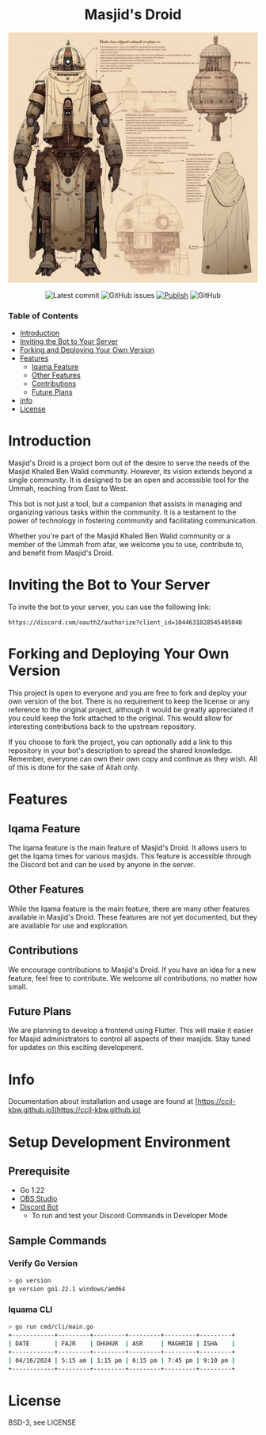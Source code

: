 <div align="center">

# Masjid's Droid

<img src="./assets/img/fares___blueprint.png" width="512" alt="M-Droid Blueprint"/>

![Latest commit](https://img.shields.io/github/last-commit/ccil-kbw/robot/master?style=flat-square)
![GitHub issues](https://img.shields.io/github/issues/ccil-kbw/robot)
[![Publish](https://github.com/ccil-kbw/robot/actions/workflows/publish.yml/badge.svg)](https://github.com/ccil-kbw/robot/actions/workflows/publish.yml)
![GitHub](https://img.shields.io/github/license/ccil-kbw/robot)

</div>

### Table of Contents
- [Introduction](#introduction)
- [Inviting the Bot to Your Server](#inviting-the-bot-to-your-server)
- [Forking and Deploying Your Own Version](#forking-and-deploying-your-own-version)
- [Features](#features)
  - [Iqama Feature](#iqama-feature)
  - [Other Features](#other-features)
  - [Contributions](#contributions)
  - [Future Plans](#future-plans)
- [info](#info)
- [License](#license)

# Introduction

Masjid's Droid is a project born out of the desire to serve the needs of the Masjid Khaled Ben Walid community. However, its vision extends beyond a single community. It is designed to be an open and accessible tool for the Ummah, reaching from East to West.

This bot is not just a tool, but a companion that assists in managing and organizing various tasks within the community. It is a testament to the power of technology in fostering community and facilitating communication.

Whether you're part of the Masjid Khaled Ben Walid community or a member of the Ummah from afar, we welcome you to use, contribute to, and benefit from Masjid's Droid.
# Inviting the Bot to Your Server

To invite the bot to your server, you can use the following link:

```
https://discord.com/oauth2/authorize?client_id=1044631828545405048
```

# Forking and Deploying Your Own Version

This project is open to everyone and you are free to fork and deploy your own version of the bot. There is no requirement to keep the license or any reference to the original project, although it would be greatly appreciated if you could keep the fork attached to the original. This would allow for interesting contributions back to the upstream repository.

If you choose to fork the project, you can optionally add a link to this repository in your bot's description to spread the shared knowledge. Remember, everyone can own their own copy and continue as they wish. All of this is done for the sake of Allah only.

# Features

## Iqama Feature

The Iqama feature is the main feature of Masjid's Droid. It allows users to get the Iqama times for various masjids. This feature is accessible through the Discord bot and can be used by anyone in the server.

## Other Features

While the Iqama feature is the main feature, there are many other features available in Masjid's Droid. These features are not yet documented, but they are available for use and exploration.

## Contributions

We encourage contributions to Masjid's Droid. If you have an idea for a new feature, feel free to contribute. We welcome all contributions, no matter how small.

## Future Plans

We are planning to develop a frontend using Flutter. This will make it easier for Masjid administrators to control all aspects of their masjids. Stay tuned for updates on this exciting development.

# Info

Documentation about installation and usage are found at [https://ccil-kbw.github.io](https://ccil-kbw.github.io)

# Setup Development Environment

## Prerequisite
- Go 1.22
- [OBS Studio](https://obsproject.com/download)
- [Discord Bot](https://discord.com/developers/docs/quick-start/getting-started)
  - To run and test your Discord Commands in Developer Mode

## Sample Commands
### Verify Go Version

```bash
> go version
go version go1.22.1 windows/amd64
```

### Iquama CLI
```bash
> go run cmd/cli/main.go
+------------+---------+---------+---------+---------+---------+
| DATE       | FAJR    | DHUHUR  | ASR     | MAGHRIB | ISHA    |
+------------+---------+---------+---------+---------+---------+
| 04/16/2024 | 5:15 am | 1:15 pm | 6:15 pm | 7:45 pm | 9:10 pm |
+------------+---------+---------+---------+---------+---------+
```

# License

BSD-3, see LICENSE

